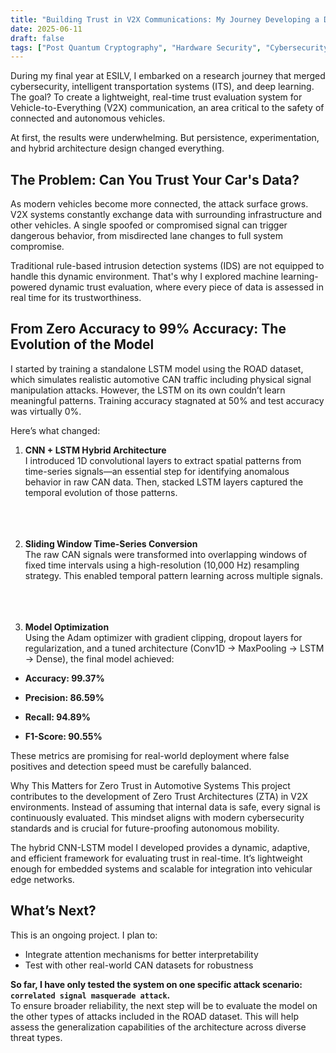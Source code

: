 ```yaml
---
title: "Building Trust in V2X Communications: My Journey Developing a Deep Learning-Based Intrusion Detection System"
date: 2025-06-11
draft: false
tags: ["Post Quantum Cryptography", "Hardware Security", "Cybersecurity Research"]
---
```



During my final year at ESILV, I embarked on a research journey that merged cybersecurity, intelligent transportation systems (ITS), and deep learning. The goal? To create a lightweight, real-time trust evaluation system for Vehicle-to-Everything (V2X) communication, an area critical to the safety of connected and autonomous vehicles.

At first, the results were underwhelming. But persistence, experimentation, and hybrid architecture design changed everything.

## The Problem: Can You Trust Your Car's Data?
As modern vehicles become more connected, the attack surface grows. V2X systems constantly exchange data with surrounding infrastructure and other vehicles. A single spoofed or compromised signal can trigger dangerous behavior, from misdirected lane changes to full system compromise.

Traditional rule-based intrusion detection systems (IDS) are not equipped to handle this dynamic environment. That's why I explored machine learning-powered dynamic trust evaluation, where every piece of data is assessed in real time for its trustworthiness.

## From Zero Accuracy to 99% Accuracy: The Evolution of the Model
I started by training a standalone LSTM model using the ROAD dataset, which simulates realistic automotive CAN traffic including physical signal manipulation attacks. However, the LSTM on its own couldn’t learn meaningful patterns. Training accuracy stagnated at 50% and test accuracy was virtually 0%.

Here’s what changed:

1. **CNN + LSTM Hybrid Architecture**  
   I introduced 1D convolutional layers to extract spatial patterns from time-series signals—an essential step for identifying anomalous behavior in raw CAN data. Then, stacked LSTM layers captured the temporal evolution of those patterns.  
   <br/>  
   <br/>  

2. **Sliding Window Time-Series Conversion**  
   The raw CAN signals were transformed into overlapping windows of fixed time intervals using a high-resolution (10,000 Hz) resampling strategy. This enabled temporal pattern learning across multiple signals.  
   <br/>  
   <br/>   

4. **Model Optimization**  
   Using the Adam optimizer with gradient clipping, dropout layers for regularization, and a tuned architecture (Conv1D → MaxPooling → LSTM → Dense), the final model achieved:

- **Accuracy: 99.37%**

- **Precision: 86.59%**

- **Recall: 94.89%**

- **F1-Score: 90.55%**

These metrics are promising for real-world deployment where false positives and detection speed must be carefully balanced.

Why This Matters for Zero Trust in Automotive Systems
This project contributes to the development of Zero Trust Architectures (ZTA) in V2X environments. Instead of assuming that internal data is safe, every signal is continuously evaluated. This mindset aligns with modern cybersecurity standards and is crucial for future-proofing autonomous mobility.

The hybrid CNN-LSTM model I developed provides a dynamic, adaptive, and efficient framework for evaluating trust in real-time. It’s lightweight enough for embedded systems and scalable for integration into vehicular edge networks.

## What’s Next?

This is an ongoing project. I plan to:

- Integrate attention mechanisms for better interpretability  
- Test with other real-world CAN datasets for robustness  

**So far, I have only tested the system on one specific attack scenario: `correlated signal masquerade attack`.**  
To ensure broader reliability, the next step will be to evaluate the model on the other types of attacks included in the ROAD dataset. This will help assess the generalization capabilities of the architecture across diverse threat types.
